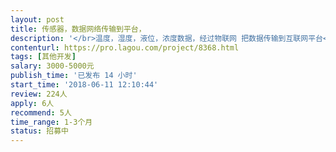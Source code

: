 ```yaml
---                
layout: post       
title: 传感器，数据网络传输到平台，           
description: '</br>温度，湿度，液位，浓度数据，经过物联网 把数据传输到互联网平台</br>'     
contenturl: https://pro.lagou.com/project/8368.html      
tags: [其他开发]            
salary: 3000-5000元          
publish_time: '已发布 14 小时'         
start_time: '2018-06-11 12:10:44'           
review: 224人                   
apply: 6人                   
recommend: 5人                   
time_range: 1-3个月              
status: 招募中                  
---                 
```

